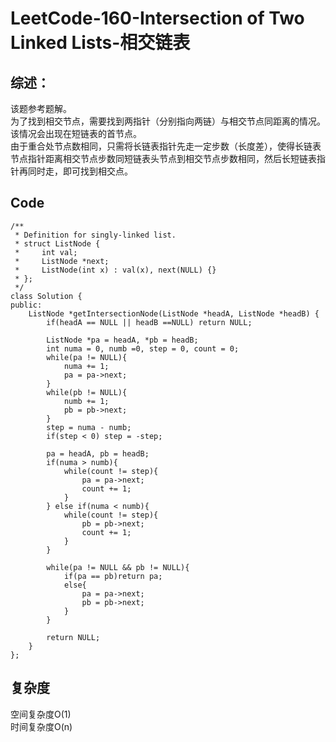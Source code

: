# LeetCode-160-Intersection of Two Linked Lists-相交链表
## 综述：
该题参考题解。  
为了找到相交节点，需要找到两指针（分别指向两链）与相交节点同距离的情况。该情况会出现在短链表的首节点。  
由于重合处节点数相同，只需将长链表指针先走一定步数（长度差），使得长链表节点指针距离相交节点步数同短链表头节点到相交节点步数相同，然后长短链表指针再同时走，即可找到相交点。  


## Code
```
/**
 * Definition for singly-linked list.
 * struct ListNode {
 *     int val;
 *     ListNode *next;
 *     ListNode(int x) : val(x), next(NULL) {}
 * };
 */
class Solution {
public:
    ListNode *getIntersectionNode(ListNode *headA, ListNode *headB) {
        if(headA == NULL || headB ==NULL) return NULL;

        ListNode *pa = headA, *pb = headB;
        int numa = 0, numb =0, step = 0, count = 0;
        while(pa != NULL){
            numa += 1;
            pa = pa->next;
        }
        while(pb != NULL){
            numb += 1;
            pb = pb->next;
        }
        step = numa - numb;
        if(step < 0) step = -step;

        pa = headA, pb = headB;
        if(numa > numb){
            while(count != step){
                pa = pa->next;
                count += 1;
            }
        } else if(numa < numb){
            while(count != step){
                pb = pb->next;
                count += 1;
            }
        }

        while(pa != NULL && pb != NULL){
            if(pa == pb)return pa;
            else{
                pa = pa->next;
                pb = pb->next;
            }
        }

        return NULL;
    }
};
```


## 复杂度
空间复杂度O(1)  
时间复杂度O(n)
